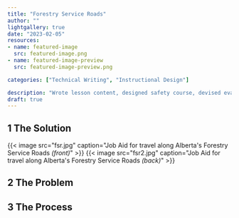 ```yaml
---
title: "Forestry Service Roads"
author: ""
lightgallery: true
date: "2023-02-05"
resources:
- name: featured-image
  src: featured-image.png
- name: featured-image-preview
  src: featured-image-preview.png

categories: ["Technical Writing", "Instructional Design"]

description: "Wrote lesson content, designed safety course, devised evaluation criteria, drafted policy, and created reference materials for traveling on Alberta's forestry service roads (FSRs)"
draft: true
---
```

<!--more-->

## 1 The Solution
{{< image src="fsr.jpg" caption="Job Aid for travel along Alberta's Forestry Service Roads *(front)*" >}}
{{< image src="fsr2.jpg" caption="Job Aid for travel along Alberta's Forestry Service Roads *(back)*" >}}

## 2 The Problem

## 3 The Process